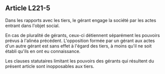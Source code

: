 Article L221-5
----
Dans les rapports avec les tiers, le gérant engage la société par les actes
entrant dans l'objet social.

En cas de pluralité de gérants, ceux-ci détiennent séparément les pouvoirs
prévus à l'alinéa précédent. L'opposition formée par un gérant aux actes d'un
autre gérant est sans effet à l'égard des tiers, à moins qu'il ne soit établi
qu'ils en ont eu connaissance.

Les clauses statutaires limitant les pouvoirs des gérants qui résultent du
présent article sont inopposables aux tiers.
